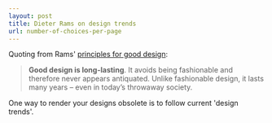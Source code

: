 ```yaml
---
layout: post
title: Dieter Rams on design trends
url: number-of-choices-per-page
---
```


Quoting from Rams' [principles for good design](https://www.vitsoe.com/gb/about/good-design):

> **Good design is long-lasting**. It avoids being fashionable and therefore never appears antiquated. Unlike fashionable design, it lasts many years – even in today’s throwaway society.

One way to render your designs obsolete is to follow current 'design trends'.